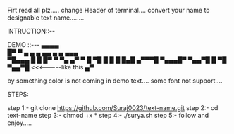 Firt read all plz.....
change Header of terminal....
convert your name to designable text name........

INTRUCTION::-- 

DEMO ::--- 
  ▄▄▄▄                             
 █▀   ▀ ▄   ▄   ▄ ▄▄  ▄   ▄   ▄▄▄  
 ▀█▄▄▄  █   █   █▀  ▀ ▀▄ ▄▀  ▀   █ 
     ▀█ █   █   █      █▄█   ▄▀▀▀█ 
 ▀▄▄▄█▀ ▀▄▄▀█   █      ▀█    ▀▄▄▀█ <<<-----like this
                       ▄▀     
 
by something color is not coming in demo text....
some font not support....

STEPS:


step 1:- git clone https://github.com/Suraj0023/text-name.git
step 2:- cd text-name
step 3:- chmod +x *
step 4:- ./surya.sh
step 5:- follow and enjoy.....



